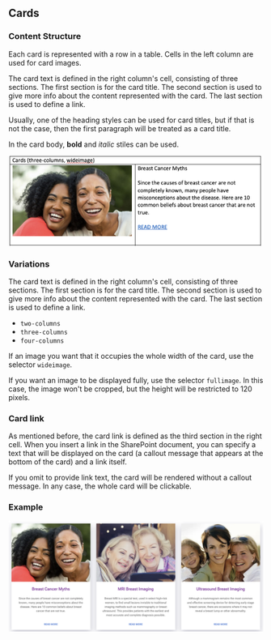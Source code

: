## Cards

### Content Structure

Each card is represented with a row in a table. Cells in the left column are used for card images.

The card text is defined in the right column's cell, consisting of three sections. The first section is for the card title. The second section is used to give more info about the content represented with the card. The last section is used to define a link.

Usually, one of the heading styles can be used for card titles, but if that is not the case, then the first paragraph will be treated as a card title.

In the card body, **bold** and *italic* stiles can be used.

![cards-block.png](..%2Fassets%2Fcards-block.png)

### Variations

The card text is defined in the right column's cell, consisting of three sections. The first section is for the card title. The second section is used to give more info about the content represented with the card. The last section is used to define a link.

- `two-columns`
- `three-columns`
- `four-columns`

If an image you want that it occupies the whole width of the card, use the selector `wideimage`.

If you want an image to be displayed fully, use the selector `fullimage`. In this case, the image won't be cropped, but the height will be restricted to 120 pixels.

### Card link

As mentioned before, the card link is defined as the third section in the right cell. When you insert a link in the SharePoint document, you can specify a text that will be displayed on the card (a callout message that appears at the bottom of the card) and a link itself.

If you omit to provide link text, the card will be rendered without a callout message. In any case, the whole card will be clickable.

### Example
![cards-example.png](..%2Fassets%2Fcards-example.png)
